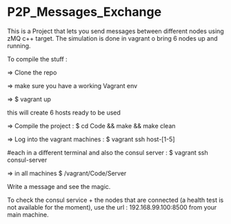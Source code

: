 # P2P_Messages_Exchange

This is a Project that lets you send messages between different nodes using zMQ c++ target.
The simulation is done in vagrant o bring 6 nodes up and running.



To compile the stuff :
  
  => Clone the repo
  
  => make sure you have a working Vagrant env
  
  => $ vagrant up 

this will create 6 hosts ready to be used
  
  => Compile the project : $ cd Code && make && make clean 
  
  => Log into the vagrant machines : $ vagrant ssh host-[1-5] 

#each in a different terminal and also the consul server : $ vagrant ssh consul-server

  => in all machines  $  /vagrant/Code/Server
  
  Write a message and see the magic.
 
 
 To check the consul service + the nodes that are connected (a health test is not available for the moment), use the url : 192.168.99.100:8500 from your main machine.
